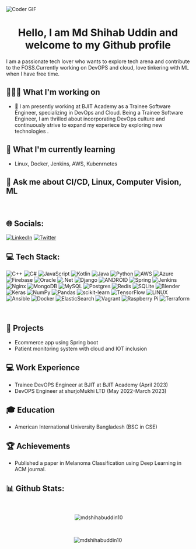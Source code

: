 <img alt="Coder GIF" src="https://raw.githubusercontent.com/mdshihabuddin10/mdshihabuddin10/main/devOPS1.png" style="max-width: 100%;">
<br>

<h1 align="center">Hello, I am Md Shihab Uddin and welcome to my Github profile</h1>
 
<p align="left">I am a passionate tech lover who wants to explore tech arena and contribute to the FOSS.Currently working on DevOPS and cloud, love tinkering with ML when I have free time.</p>


## 👨🏽‍💻 What I'm working on
- 🔭 I am presently working at BJIT Academy as a Trainee Software Engineer, specializing in DevOps and Cloud. Being a Trainee Software Engineer, I am thrilled about incorporating DevOps culture and continuously strive to expand my experiece by exploring new technologies .

## 🧠 What I'm currently learning
- Linux, Docker, Jenkins, AWS, Kubenrnetes
 
## 💬 Ask me about **CI/CD, Linux,  Computer Vision, ML**
<br>


## 🌐 Socials:
[![LinkedIn](https://img.shields.io/badge/LinkedIn-%230077B5.svg?logo=linkedin&logoColor=white)](https://linkedin.com/in/mdshihabuddin10) [![Twitter](https://img.shields.io/badge/Twitter-%231DA1F2.svg?logo=Twitter&logoColor=white)](https://twitter.com/m0ds0h0ihab) 

## 💻 Tech Stack:
![C++](https://img.shields.io/badge/c++-%2300599C.svg?style=for-the-badge&logo=c%2B%2B&logoColor=white) ![C#](https://img.shields.io/badge/c%23-%23239120.svg?style=for-the-badge&logo=c-sharp&logoColor=white) ![JavaScript](https://img.shields.io/badge/javascript-%23323330.svg?style=for-the-badge&logo=javascript&logoColor=%23F7DF1E) ![Kotlin](https://img.shields.io/badge/kotlin-%230095D5.svg?style=for-the-badge&logo=kotlin&logoColor=white) ![Java](https://img.shields.io/badge/java-%23ED8B00.svg?style=for-the-badge&logo=java&logoColor=white) ![Python](https://img.shields.io/badge/python-3670A0?style=for-the-badge&logo=python&logoColor=ffdd54) ![AWS](https://img.shields.io/badge/AWS-%23FF9900.svg?style=for-the-badge&logo=amazon-aws&logoColor=white) ![Azure](https://img.shields.io/badge/azure-%230072C6.svg?style=for-the-badge&logo=azure-devops&logoColor=white) ![Firebase](https://img.shields.io/badge/firebase-%23039BE5.svg?style=for-the-badge&logo=firebase) ![Oracle](https://img.shields.io/badge/Oracle-F80000?style=for-the-badge&logo=oracle&logoColor=white) ![.Net](https://img.shields.io/badge/.NET-5C2D91?style=for-the-badge&logo=.net&logoColor=white) ![Django](https://img.shields.io/badge/django-%23092E20.svg?style=for-the-badge&logo=django&logoColor=white) ![ANDROID](https://img.shields.io/badge/android-%2320232a.svg?style=for-the-badge&logo=android&logoColor=%a4c639) ![Spring](https://img.shields.io/badge/spring-%236DB33F.svg?style=for-the-badge&logo=spring&logoColor=white) ![Jenkins](https://img.shields.io/badge/jenkins-%232C5263.svg?style=for-the-badge&logo=jenkins&logoColor=white) ![Nginx](https://img.shields.io/badge/nginx-%23009639.svg?style=for-the-badge&logo=nginx&logoColor=white) ![MongoDB](https://img.shields.io/badge/MongoDB-%234ea94b.svg?style=for-the-badge&logo=mongodb&logoColor=white) ![MySQL](https://img.shields.io/badge/mysql-%2300f.svg?style=for-the-badge&logo=mysql&logoColor=white) ![Postgres](https://img.shields.io/badge/postgres-%23316192.svg?style=for-the-badge&logo=postgresql&logoColor=white) ![Redis](https://img.shields.io/badge/redis-%23DD0031.svg?style=for-the-badge&logo=redis&logoColor=white) ![SQLite](https://img.shields.io/badge/sqlite-%2307405e.svg?style=for-the-badge&logo=sqlite&logoColor=white) ![Blender](https://img.shields.io/badge/blender-%23F5792A.svg?style=for-the-badge&logo=blender&logoColor=white) ![Keras](https://img.shields.io/badge/Keras-%23D00000.svg?style=for-the-badge&logo=Keras&logoColor=white) ![NumPy](https://img.shields.io/badge/numpy-%23013243.svg?style=for-the-badge&logo=numpy&logoColor=white) ![Pandas](https://img.shields.io/badge/pandas-%23150458.svg?style=for-the-badge&logo=pandas&logoColor=white) ![scikit-learn](https://img.shields.io/badge/scikit--learn-%23F7931E.svg?style=for-the-badge&logo=scikit-learn&logoColor=white) ![TensorFlow](https://img.shields.io/badge/TensorFlow-%23FF6F00.svg?style=for-the-badge&logo=TensorFlow&logoColor=white) ![LINUX](https://img.shields.io/badge/Linux-FCC624?style=for-the-badge&logo=linux&logoColor=black) ![Ansible](https://img.shields.io/badge/ansible-%231A1918.svg?style=for-the-badge&logo=ansible&logoColor=white) ![Docker](https://img.shields.io/badge/docker-%230db7ed.svg?style=for-the-badge&logo=docker&logoColor=white) ![ElasticSearch](https://img.shields.io/badge/-ElasticSearch-005571?style=for-the-badge&logo=elasticsearch) ![Vagrant](https://img.shields.io/badge/vagrant-%231563FF.svg?style=for-the-badge&logo=vagrant&logoColor=white) ![Raspberry Pi](https://img.shields.io/badge/-RaspberryPi-C51A4A?style=for-the-badge&logo=Raspberry-Pi) ![Terraform](https://img.shields.io/badge/terraform-%235835CC.svg?style=for-the-badge&logo=terraform&logoColor=white)

<br>

## 🌟 Projects
 - Ecommerce app using Spring boot
 - Patient monitoring system with cloud and IOT inclusion
 
 ## 💻 Work Experience
- Trainee DevOPS Engineer at BJIT at BJIT Academy (April 2023)
- DevOPS Engineer at shurjoMukhi LTD (May 2022-March 2023)
 <!--
##  📚Training
 -->
## 🎓 Education
- American International University Bangladesh (BSC in CSE)

## 🏆 Achievements
- Published a paper in Melanoma Classification using Deep Learning  in ACM journal.

## 📊 Github Stats:

<br>

<p align="center">&nbsp;<img align="center" src="https://github-readme-stats.vercel.app/api?username=mdshihabuddin10&show_icons=true&locale=en&bg_color=4d5828&text_color=ffffff&repo=convoychat"
    alt="mdshihabuddin10" /></p>

<br>

<p align="center"><img align="center" src="https://github-readme-streak-stats.herokuapp.com/?user=mdshihabuddin10&theme=light&background=bb99ff&date_format=M%20j%5B%2C%20Y%5D" alt="mdshihabuddin10" /></p>


